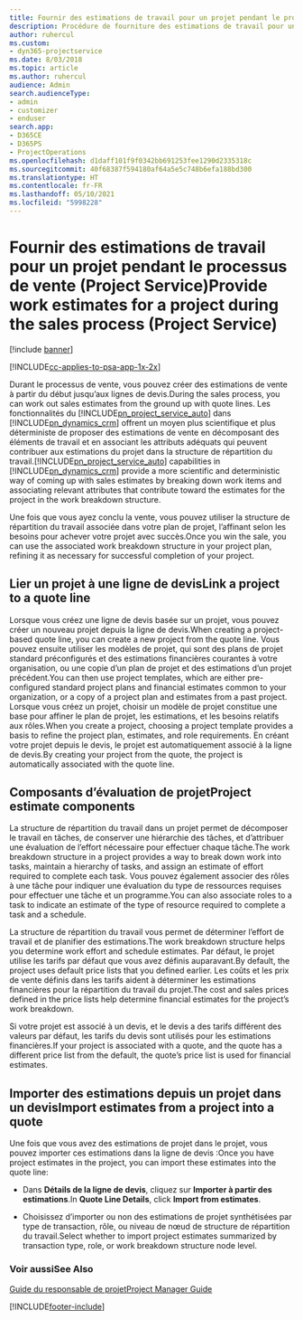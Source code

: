 ```yaml
---
title: Fournir des estimations de travail pour un projet pendant le processus de vente
description: Procédure de fourniture des estimations de travail pour un projet pendant le processus de vente dans Project Service
author: ruhercul
ms.custom:
- dyn365-projectservice
ms.date: 8/03/2018
ms.topic: article
ms.author: ruhercul
audience: Admin
search.audienceType:
- admin
- customizer
- enduser
search.app:
- D365CE
- D365PS
- ProjectOperations
ms.openlocfilehash: d1daff101f9f0342bb691253fee1290d2335318c
ms.sourcegitcommit: 40f68387f594180af64a5e5c748b6efa188bd300
ms.translationtype: HT
ms.contentlocale: fr-FR
ms.lasthandoff: 05/10/2021
ms.locfileid: "5998228"
---
```

# <a name="provide-work-estimates-for-a-project-during-the-sales-process-project-service"></a><span data-ttu-id="3ea2d-103">Fournir des estimations de travail pour un projet pendant le processus de vente (Project Service)</span><span class="sxs-lookup"><span data-stu-id="3ea2d-103">Provide work estimates for a project during the sales process (Project Service)</span></span>

[!include [banner](../includes/psa-now-project-operations.md)]

[!INCLUDE[cc-applies-to-psa-app-1x-2x](../includes/cc-applies-to-psa-app-1x-2x.md)]

<span data-ttu-id="3ea2d-104">Durant le processus de vente, vous pouvez créer des estimations de vente à partir du début jusqu’aux lignes de devis.</span><span class="sxs-lookup"><span data-stu-id="3ea2d-104">During the sales process, you can work out sales estimates from the ground up with quote lines.</span></span> <span data-ttu-id="3ea2d-105">Les fonctionnalités du [!INCLUDE[pn_project_service_auto](../includes/pn-project-service-auto.md)] dans [!INCLUDE[pn_dynamics_crm](../includes/pn-dynamics-crm.md)] offrent un moyen plus scientifique et plus déterministe de proposer des estimations de vente en décomposant des éléments de travail et en associant les attributs adéquats qui peuvent contribuer aux estimations du projet dans la structure de répartition du travail.</span><span class="sxs-lookup"><span data-stu-id="3ea2d-105">[!INCLUDE[pn_project_service_auto](../includes/pn-project-service-auto.md)] capabilities in [!INCLUDE[pn_dynamics_crm](../includes/pn-dynamics-crm.md)] provide a more scientific and deterministic way of coming up with sales estimates by breaking down work items and associating relevant attributes that contribute toward the estimates for the project in the work breakdown structure.</span></span>  
  
 <span data-ttu-id="3ea2d-106">Une fois que vous ayez conclu la vente, vous pouvez utiliser la structure de répartition du travail associée dans votre plan de projet, l’affinant selon les besoins pour achever votre projet avec succès.</span><span class="sxs-lookup"><span data-stu-id="3ea2d-106">Once you win the sale, you can use the associated work breakdown structure in your project plan, refining it as necessary for successful completion of your project.</span></span>  
  
## <a name="link-a-project-to-a-quote-line"></a><span data-ttu-id="3ea2d-107">Lier un projet à une ligne de devis</span><span class="sxs-lookup"><span data-stu-id="3ea2d-107">Link a project to a quote line</span></span>  
 <span data-ttu-id="3ea2d-108">Lorsque vous créez une ligne de devis basée sur un projet, vous pouvez créer un nouveau projet depuis la ligne de devis.</span><span class="sxs-lookup"><span data-stu-id="3ea2d-108">When creating a project-based quote line, you can create a new project from the quote line.</span></span> <span data-ttu-id="3ea2d-109">Vous pouvez ensuite utiliser les modèles de projet, qui sont des plans de projet standard préconfigurés et des estimations financières courantes à votre organisation, ou une copie d’un plan de projet et des estimations d’un projet précédent.</span><span class="sxs-lookup"><span data-stu-id="3ea2d-109">You can then use project templates, which are either pre-configured standard project plans and financial estimates common to your organization, or a copy of a project plan and estimates from a past project.</span></span> <span data-ttu-id="3ea2d-110">Lorsque vous créez un projet, choisir un modèle de projet constitue une base pour affiner le plan de projet, les estimations, et les besoins relatifs aux rôles.</span><span class="sxs-lookup"><span data-stu-id="3ea2d-110">When you create a project, choosing a project template provides a basis to refine the project plan, estimates, and role requirements.</span></span> <span data-ttu-id="3ea2d-111">En créant votre projet depuis le devis, le projet est automatiquement associé à la ligne de devis.</span><span class="sxs-lookup"><span data-stu-id="3ea2d-111">By creating your project from the quote, the project is automatically associated with the quote line.</span></span>  
  
## <a name="project-estimate-components"></a><span data-ttu-id="3ea2d-112">Composants d’évaluation de projet</span><span class="sxs-lookup"><span data-stu-id="3ea2d-112">Project estimate components</span></span>  
 <span data-ttu-id="3ea2d-113">La structure de répartition du travail dans un projet permet de décomposer le travail en tâches, de conserver une hiérarchie des tâches, et d’attribuer une évaluation de l’effort nécessaire pour effectuer chaque tâche.</span><span class="sxs-lookup"><span data-stu-id="3ea2d-113">The work breakdown structure in a project provides a way to break down work into tasks, maintain a hierarchy of tasks, and assign an estimate of effort required to complete each task.</span></span> <span data-ttu-id="3ea2d-114">Vous pouvez également associer des rôles à une tâche pour indiquer une évaluation du type de ressources requises pour effectuer une tâche et un programme.</span><span class="sxs-lookup"><span data-stu-id="3ea2d-114">You can also associate roles to a task to indicate an estimate of the type of resource required to complete a task and a schedule.</span></span>  
  
 <span data-ttu-id="3ea2d-115">La structure de répartition du travail vous permet de déterminer l’effort de travail et de planifier des estimations.</span><span class="sxs-lookup"><span data-stu-id="3ea2d-115">The work breakdown structure helps you determine work effort and schedule estimates.</span></span> <span data-ttu-id="3ea2d-116">Par défaut, le projet utilise les tarifs par défaut que vous avez définis auparavant.</span><span class="sxs-lookup"><span data-stu-id="3ea2d-116">By default, the project uses default price lists that you defined earlier.</span></span> <span data-ttu-id="3ea2d-117">Les coûts et les prix de vente définis dans les tarifs aident à déterminer les estimations financières pour la répartition du travail du projet.</span><span class="sxs-lookup"><span data-stu-id="3ea2d-117">The cost and sales prices defined in the price lists help determine financial estimates for the project’s work breakdown.</span></span>  
  
 <span data-ttu-id="3ea2d-118">Si votre projet est associé à un devis, et le devis a des tarifs différent des valeurs par défaut, les tarifs du devis sont utilisés pour les estimations financières.</span><span class="sxs-lookup"><span data-stu-id="3ea2d-118">If your project is associated with a quote, and the quote has a different price list from the default, the quote’s price list is used for financial estimates.</span></span>  
  
## <a name="import-estimates-from-a-project-into-a-quote"></a><span data-ttu-id="3ea2d-119">Importer des estimations depuis un projet dans un devis</span><span class="sxs-lookup"><span data-stu-id="3ea2d-119">Import estimates from a project into a quote</span></span>  
 <span data-ttu-id="3ea2d-120">Une fois que vous avez des estimations de projet dans le projet, vous pouvez importer ces estimations dans la ligne de devis :</span><span class="sxs-lookup"><span data-stu-id="3ea2d-120">Once you have project estimates in the project, you can import these estimates into the quote line:</span></span>  
  
-   <span data-ttu-id="3ea2d-121">Dans **Détails de la ligne de devis**, cliquez sur **Importer à partir des estimations**.</span><span class="sxs-lookup"><span data-stu-id="3ea2d-121">In **Quote Line Details**, click **Import from estimates**.</span></span> 

-   <span data-ttu-id="3ea2d-122">Choisissez d’importer ou non des estimations de projet synthétisées par type de transaction, rôle, ou niveau de nœud de structure de répartition du travail.</span><span class="sxs-lookup"><span data-stu-id="3ea2d-122">Select whether to import project estimates summarized by transaction type, role, or work breakdown structure node level.</span></span>  
  
### <a name="see-also"></a><span data-ttu-id="3ea2d-123">Voir aussi</span><span class="sxs-lookup"><span data-stu-id="3ea2d-123">See Also</span></span>  
 [<span data-ttu-id="3ea2d-124">Guide du responsable de projet</span><span class="sxs-lookup"><span data-stu-id="3ea2d-124">Project Manager Guide</span></span>](../psa/project-manager-guide.md)


[!INCLUDE[footer-include](../includes/footer-banner.md)]